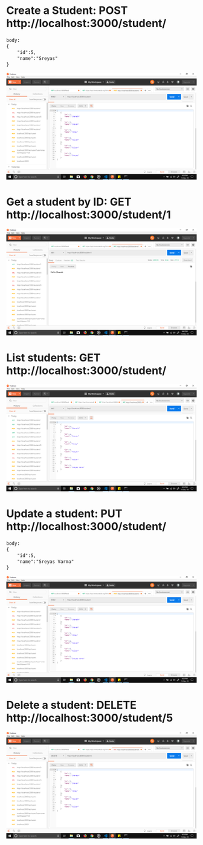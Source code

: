 # Create a Student: POST http://localhost:3000/student/
```
body:
{
    "id":5,
    "name":"Sreyas"
}
```
![Output](https://raw.githubusercontent.com/sharathchandra717/Berkadia-Assignments/master/Week-5/Node%20Js/Sample%20Node%20Microservice/Outputs/Screenshot%20(136).png)
# Get a student by ID: GET http://localhost:3000/student/1
![Output](https://raw.githubusercontent.com/sharathchandra717/Berkadia-Assignments/master/Week-5/Node%20Js/Sample%20Node%20Microservice/Outputs/Screenshot%20(139).png)
# List students: GET http://localhost:3000/student/
![Output](https://raw.githubusercontent.com/sharathchandra717/Berkadia-Assignments/master/Week-5/Node%20Js/Sample%20Node%20Microservice/Outputs/Screenshot%20(141).png)
# Update a student: PUT http://localhost:3000/student/
```
body:
{
    "id":5,
    "name":"Sreyas Varma"
}
```
![Output](https://raw.githubusercontent.com/sharathchandra717/Berkadia-Assignments/master/Week-5/Node%20Js/Sample%20Node%20Microservice/Outputs/Screenshot%20(138).png)
# Delete a student: DELETE http://localhost:3000/student/5
![Output](https://raw.githubusercontent.com/sharathchandra717/Berkadia-Assignments/master/Week-5/Node%20Js/Sample%20Node%20Microservice/Outputs/Screenshot%20(137).png)
